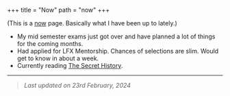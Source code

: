 +++
title = "Now"
path = "now"
+++

(This is a [now](https://nownownow.com/about) page. Basically what I have been up to lately.)

- My mid semester exams just got over and have planned a lot of things for the coming months.
- Had applied for LFX Mentorship. Chances of selections are slim. Would get to know in about a week.
- Currently reading [The Secret History](https://www.goodreads.com/book/show/13054604-the-secret-history).

---

>*Last updated on 23rd February, 2024*
